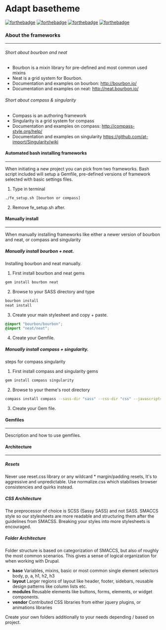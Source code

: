 # Adapt basetheme

[![forthebadge](http://forthebadge.com/images/badges/fuck-it-ship-it.svg)](http://forthebadge.com)
[![forthebadge](http://forthebadge.com/images/badges/reading-6th-grade-level.svg)](http://forthebadge.com)
[![forthebadge](http://forthebadge.com/images/badges/made-with-crayons.svg)](http://forthebadge.com)
[![forthebadge](http://forthebadge.com/images/badges/built-with-love.svg)](http://forthebadge.com)


### About the frameworks
___
###### Short about bourbon and neat
- Bourbon is a mixin library for pre-defined and most common used mixins
- Neat is a grid system for Bourbon.
- Documentation and examples on bourbon: http://bourbon.io/
- Documentation and examples on neat: http://neat.bourbon.io/

###### Short about compass & singularity
- Compass is an authoring framework
- Singularity is a grid system for compass
- Documentation and examples on compass:
http://compass-style.org/help/
- Documentation and examples on singularity
https://github.com/at-import/Singularity/wiki

#### Automated bash installing frameworks
___
When initiating a new project you can pick from two frameworks.
Bash script included will setup a Gemfile, pre-defined versions of framework selected with basic settings files.

1. Type in terminal
```bash
./fe_setup.sh [bourbon or compass]
```
2. Remove fe_setup.sh after.

#### Manually install
___
When manually installing frameworks like either a newer version of bourbon and neat, or compass and singularity

##### Manually install bourbon + neat.
Installing bourbon and neat manually.
1. First install bourbon and neat gems
```bash
gem install bourbon neat
```
2. Browse to your SASS directory and type
```bash
bourbon install
neat install
```
3. Create your main stylesheet and copy + paste.
```scss
@import "bourbon/bourbon";
@import "neat/neat";
```
4. Create your Gemfile.

##### Manually install compass + singularity.
steps for compass singularity
1. First install compass and singularity gems
```bash
gem install compass singularity
```
2. Browse to your theme's root directory
```bash
compass install compass --sass-dir "sass" --css-dir "css" --javascripts-dir "js" --images-dir "img"
```
3. Create your Gem file.

#### Gemfiles
___
Description and how to use gemfiles.

#### Architecture
___

##### Resets
Never use reset.css library or any wildcard * margin/padding resets, It's to aggressive and unpredictable. Use normalize.css which stabilises browser consistencies and quirks instead.

##### CSS Architecture
The preprocessor of choice is SCSS (Sassy SASS) and not SASS. SMACCS style so our stylesheets are more readable and structuring them after the guidelines from SMACSS. Breaking your styles into more stylesheets is encouraged.

##### Folder Architecture
Folder structure is based on categorization of SMACCS, but also of roughly the most common scenarios. This gives a sense of logical organization for when working with Drupal.

+ **base**
Variables, mixins, basic or most common single element selectors body, p, a, h1, h2, h3
+ **layout**
Larger regions of layout like header, footer, sidebars, reusable design patterns like column lists etc.
+ **modules**
Reusable elements like buttons, forms, elements, or widget components.
+ **vendor**
Contributed CSS libraries from either jquery plugins, or animations libraries

Create your own folders additionally to your needs depending / based on project.
